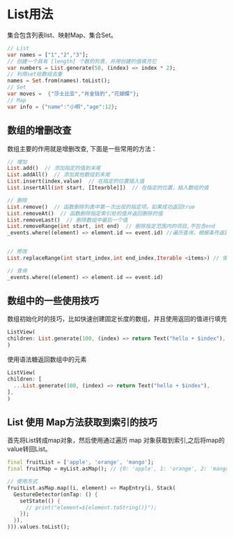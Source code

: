 
# List用法

集合包含列表list、映射Map、集合Set。
```dart
// List
var names = ["1","2","3"];
// 创建一个具有 [length] 个数的列表，并用创建的值填充它
var numbers = List.generate(50, (index) => index * 2);
// 利用set给数组去重  
names = Set.from(names).toList();
// Set
var moves =  {"莎士比亚","肖金钱豹","花蝴蝶"};
// Map
var info = {"name":"小明","age":12};
```

## 数组的增删改查
数组主要的作用就是增删改查, 下面是一些常用的方法：
```dart
// 增加
List.add()  // 添加指定的值到末尾
List.addAll()  // 添加其他数组到末尾
List.insert(index,value)  // 在指定的位置插入值
List.insertAll(int start, [Itearble]])  // 在指定的位置，插入数组的值

// 删除
List.remove()  // 函数删除列表中第一次出现的指定项。如果成功返回true
List.removeAt()  // 函数删除指定索引处的值并返回删除的值
List.removeLast()  // 删除数组中最后一个值
List.removeRange(int start, int end)  // 删除指定范围内的项目,不包含end
_events.where((element) => element.id == event.id) //遍历查询，根据条件返回数据


// 修改
List.replaceRange(int start_index,int end_index,Iterable <items>) // 使用Iterable替换指定范围的值，不包含end

// 查询
_events.where((element) => element.id == event.id)
```

## 数组中的一些使用技巧
数组初始化时的技巧，比如快速创建固定长度的数组，并且使用返回的值进行填充
```dart
ListView(
children: List.generate(100, (index) => return Text("hello + $index"),
)
```
使用语法糖返回数组中的元素
```dart
ListView(
children: [
  ...List.generate(100, (index) => return Text("hello + $index"),
],
)
```



## List 使用 Map方法获取到索引的技巧
首先将List转成map对象，然后使用通过遍历 map 对象获取到索引,之后将map的value转回List。
```dart
final fruitList = ['apple', 'orange', 'mango'];
final fruitMap = myList.asMap(); // {0: 'apple', 1: 'orange', 2: 'mango'}

// 使用方式
fruitList.asMap.map((i, element) => MapEntry(i, Stack(
  GestureDetector(onTap: () {
    setState(() {
      // print("element=${element.toString()}");
    });
  }),
))).values.toList();
```